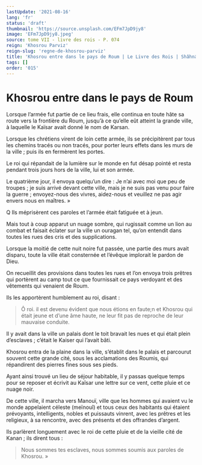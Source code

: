 ```yaml
---
lastUpdate: '2021-08-16'
lang: 'fr'
status: 'draft'
thumbnail: 'https://source.unsplash.com/EFm7JpD9jy8'
image: 'EFm7JpD9jy8.jpeg'
source: tome VII - livre des rois - P. 074
reign: 'Khosrou Parviz'
reign-slug: 'regne-de-khosrou-parviz'
title: 'Khosrou entre dans le pays de Roum | Le Livre des Rois | Shâhnâmeh'
tags: []
order: '015'
---
```


<!-- LTeX: language=fr -->

# Khosrou entre dans le pays de Roum

Lorsque l’armée fut partie de ce lieu frais, elle continua en toute hâte sa route vers la frontière du Roum, jusqu’à ce qu’elle eût atteint la grande ville, à laquelle le Kaïsar avait donné le nom de Karsan.

Lorsque les chrétiens virent de loin cette armée, ils se précipitèrent par tous les chemins tracés ou non tracés, pour porter leurs effets dans les murs de la ville ; puis ils en fermèrent les portes.

Le roi qui répandait de la lumière sur le monde en fut désap pointé et resta pendant trois jours hors de la ville, lui et son armée.

Le quatrième jour, il envoya quelqu’un dire : Je n’ai avec moi que peu de troupes ; je suis arrivé devant cette ville, mais je ne suis pas venu pour faire la guerre ; envoyez-nous des vivres, aidez-nous et veuillez ne pas agir envers nous en maîtres. »

Q Ils méprisèrent ces paroles et l’armée était fatiguée et à jeun.

Mais tout à coup apparut un nuage sombre, qui rugissait comme un lion au combat et faisait éclater sur la ville un ouragan tel, qu’on entendit dans toutes les rues des cris et des supplications.

Lorsque la moitié de cette nuit noire fut passée, une partie des murs avait disparu, toute la ville était consternée et l’évêque implorait le pardon de Dieu.

On recueillit des provisions dans toutes les rues et l’on envoya trois prêtres qui portèrent au camp tout ce que fournissait ce pays verdoyant et des vêtements qui venaient de Roum.

Ils les apportèrent humblement au roi, disant :

> Ô roi. il est devenu évident que nous étions en faute;n et Khosrou qui était jeune et d’une âme haute, ne leur fit pas de reproche de leur mauvaise conduite.

Il y avait dans la ville un palais dont le toit bravait les nues et qui était plein d’esclaves ; c’était le Kaiser qui l’avait bâti.

Khosrou entra de la plaine dans la ville, s’établit dans le palais et parcourut souvent cette grande cité, sous les acclamations des Roumis, qui répandirent des pierres fines sous ses pieds.

Ayant ainsi trouvé un lieu de séjour habitable, il y passas quelque temps pour se reposer et écrivit au Kaîsar une lettre sur ce vent, cette pluie et ce nuage noir.

De cette ville, il marcha vers Manouï, ville que les hommes qui avaient vu le monde appelaient céleste (meïnouî) et tous ceux des habitants qui étaient prévoyants, intelligents, nobles et puissauts vinrent, avec les prêtres et les religieux, à sa rencontre, avec des présents et des offrandes d’argent.

Ils parlèrent longuement avec le roi de cette pluie et de la vieille cité de Kanan ; ils dirent tous :

> Nous sommes tes esclaves, nous sommes soumis aux paroles de Khosrou. »
